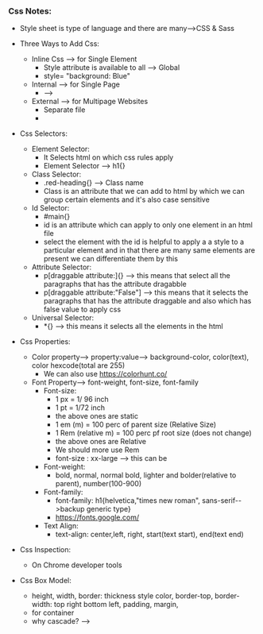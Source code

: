 ### Css Notes:
* Style sheet is type of language and there are many-->CSS & Sass

* Three Ways to Add Css:
  * Inline Css --> for Single Element
    * Style attribute is available to all --> Global 
    * style= "background: Blue"
  * Internal --> for Single Page
    * <style>CssSelector{Css;}</style> -->
  * External --> for Multipage Websites
    * Separate file
    * <head><link rel="stylesheet" href = "location"/></head>

* Css Selectors:
  * Element Selector:
    * It Selects html on which css rules apply
    * Element Selector --> h1{}
  * Class Selector:
    * .red-heading{} --> Class name
    * Class is an attribute that we can add to html by which we can group certain elements and it's also case sensitive
  * Id Selector:
    * #main{} 
    * id is an attribute which can apply to only one element in an html file
    * select the element with the id is helpful to apply a a style to a particular element and in that there are many same elements are present we can differentiate them by this
  * Attribute Selector:
    * p[draggable attribute:]{} --> this means that select all the paragraphs that has the attribute dragabble
    * p[draggable attribute:"False"] --> this means that it selects the paragraphs that has the attribute draggable and also which has false value to apply css
  * Universal Selector:
    * *{} --> this means it selects all the elements in the html

* Css Properties:
  * Color property--> property:value--> background-color, color(text), color hexcode(total are 255)
    * We can also use https://colorhunt.co/ 
  * Font Property--> font-weight, font-size, font-family
    * Font-size:
      * 1 px = 1/ 96 inch
      * 1 pt = 1/72 inch
      * the above ones are static
      * 1 em (m) = 100 perc of parent size (Relative Size)
      * 1 Rem (relative m) = 100 perc pf root size (does not change)
      * the above ones are Relative
      * We should more use Rem
      * font-size : xx-large --> this can be
    * Font-weight:
      * bold, normal, normal bold, lighter and bolder(relative to parent), number(100-900)
    * Font-family:
      * font-family: h1{helvetica,"times new roman", sans-serif-->backup generic type}
      * https://fonts.google.com/
    * Text Align:
      * text-align: center,left, right, start(text start), end(text end)
    
* Css Inspection:
  * On Chrome developer tools

* Css Box Model:
  * height, width, border: thickness style color, border-top, border-width: top right bottom left, padding, margin,
  * <div></div> for container
  * why cascade? --> 


